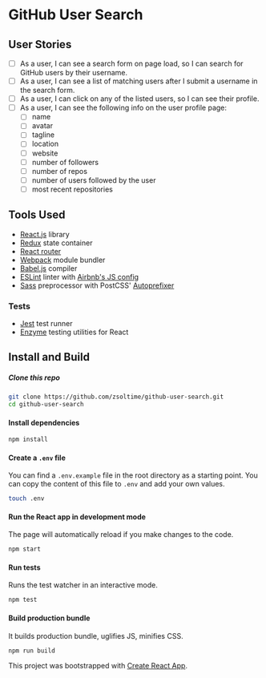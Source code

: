# GitHub User Search

## User Stories

- [ ] As a user, I can see a search form on page load, so I can search for GitHub users by their username.
- [ ] As a user, I can see a list of matching users after I submit a username in the search form.
- [ ] As a user, I can click on any of the listed users, so I can see their profile.
- [ ] As a user, I can see the following info on the user profile page:
  - [ ] name
  - [ ] avatar
  - [ ] tagline
  - [ ] location
  - [ ] website
  - [ ] number of followers
  - [ ] number of repos
  - [ ] number of users followed by the user
  - [ ] most recent repositories

## Tools Used

- [React.js](https://facebook.github.io/react/) library
- [Redux](https://github.com/reduxjs/redux) state container
- [React router](https://github.com/ReactTraining/react-router)
- [Webpack](https://webpack.js.org/) module bundler
- [Babel.js](https://babeljs.io/) compiler
- [ESLint](http://eslint.org/) linter with [Airbnb's JS config](https://github.com/airbnb/javascript)
- [Sass](http://sass-lang.com/) preprocessor with PostCSS' [Autoprefixer](https://github.com/postcss/autoprefixer)

### Tests

- [Jest](https://facebook.github.io/jest/) test runner
- [Enzyme](http://airbnb.io/enzyme/) testing utilities for React

## Install and Build

##### Clone this repo

```bash
git clone https://github.com/zsoltime/github-user-search.git
cd github-user-search
```

#### Install dependencies

```bash
npm install
```

#### Create a `.env` file

You can find a `.env.example` file in the root directory as a starting point. You can copy the content of this file to `.env` and add your own values.

```bash
touch .env
```

#### Run the React app in development mode

The page will automatically reload if you make changes to the code.

```bash
npm start
```

#### Run tests

Runs the test watcher in an interactive mode.

```bash
npm test
```

#### Build production bundle

It builds production bundle, uglifies JS, minifies CSS.

```bash
npm run build
```

This project was bootstrapped with [Create React App](https://github.com/facebookincubator/create-react-app).
